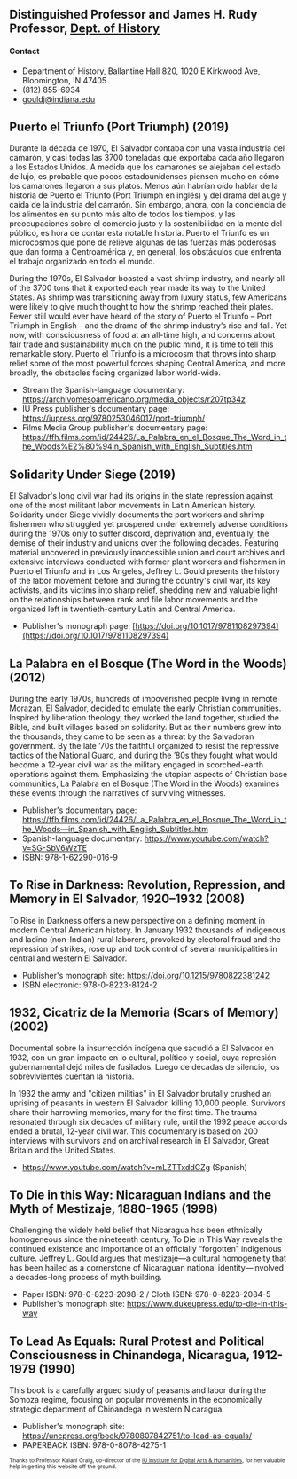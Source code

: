 
## Distinguished Professor and James H. Rudy Professor, [Dept. of History](https://history.indiana.edu/faculty_staff/faculty/gould_jeffrey.html)

#### Contact

- Department of History, Ballantine Hall 820, 1020 E Kirkwood Ave, Bloomington, IN 47405
- (812) 855-6934
- gouldj@indiana.edu

## Puerto el Triunfo (Port Triumph) (2019)

Durante la década de 1970, El Salvador contaba con una vasta industria del camarón, y casi todas las 3700 toneladas que exportaba cada año llegaron a los Estados Unidos. A medida que los camarones se alejaban del estado de lujo, es probable que pocos estadounidenses piensen mucho en cómo los camarones llegaron a sus platos. Menos aún habrían oído hablar de la historia de Puerto el Triunfo (Port Triumph en inglés) y del drama del auge y caída de la industria del camarón. Sin embargo, ahora, con la conciencia de los alimentos en su punto más alto de todos los tiempos, y las preocupaciones sobre el comercio justo y la sostenibilidad en la mente del público, es hora de contar esta notable historia. Puerto el Triunfo es un microcosmos que pone de relieve algunas de las fuerzas más poderosas que dan forma a Centroamérica y, en general, los obstáculos que enfrenta el trabajo organizado en todo el mundo.

During the 1970s, El Salvador boasted a vast shrimp industry, and nearly all of the 3700 tons that it exported each year made its way to the United States. As shrimp was transitioning away from luxury status, few Americans were likely to give much thought to how the shrimp reached their plates. Fewer still would ever have heard of the story of Puerto el Triunfo – Port Triumph in English – and the drama of the shrimp industry’s rise and fall. Yet now, with consciousness of food at an all-time high, and concerns about fair trade and sustainability much on the public mind, it is time to tell this remarkable story. Puerto el Triunfo is a microcosm that throws into sharp relief some of the most powerful forces shaping Central America, and more broadly, the obstacles facing organized labor world-wide.

- Stream the Spanish-language documentary: https://archivomesoamericano.org/media_objects/r207tp34z
- IU Press publisher's documentary page: https://iupress.org/9780253046017/port-triumph/
- Films Media Group publisher's documentary page: https://ffh.films.com/id/24426/La_Palabra_en_el_Bosque_The_Word_in_the_Woods%E2%80%94in_Spanish_with_English_Subtitles.htm


## Solidarity Under Siege (2019)
El Salvador's long civil war had its origins in the state repression against one of the most militant labor movements in Latin American history. Solidarity under Siege vividly documents the port workers and shrimp fishermen who struggled yet prospered under extremely adverse conditions during the 1970s only to suffer discord, deprivation and, eventually, the demise of their industry and unions over the following decades. Featuring material uncovered in previously inaccessible union and court archives and extensive interviews conducted with former plant workers and fishermen in Puerto el Triunfo and in Los Angeles, Jeffrey L. Gould presents the history of the labor movement before and during the country's civil war, its key activists, and its victims into sharp relief, shedding new and valuable light on the relationships between rank and file labor movements and the organized left in twentieth-century Latin and Central America.

- Publisher's monograph page: [https://doi.org/10.1017/9781108297394](https://doi.org/10.1017/9781108297394)

## La Palabra en el Bosque (The Word in the Woods) (2012)
During the early 1970s, hundreds of impoverished people living in remote Morazán, El Salvador, decided to emulate the early Christian communities. Inspired by liberation theology, they worked the land together, studied the Bible, and built villages based on solidarity. But as their numbers grew into the thousands, they came to be seen as a threat by the Salvadoran government. By the late ’70s the faithful organized to resist the repressive tactics of the National Guard, and during the ’80s they fought what would become a 12-year civil war as the military engaged in scorched-earth operations against them. Emphasizing the utopian aspects of Christian base communities, La Palabra en el Bosque (The Word in the Woods) examines these events through the narratives of surviving witnesses.

- Publisher's documentary page: https://ffh.films.com/id/24426/La_Palabra_en_el_Bosque_The_Word_in_the_Woods—in_Spanish_with_English_Subtitles.htm
- Spanish-language documentary: https://www.youtube.com/watch?v=SG-SbV6WzTE
- ISBN: 978-1-62290-016-9

## To Rise in Darkness: Revolution, Repression, and Memory in El Salvador, 1920–1932 (2008)

To Rise in Darkness offers a new perspective on a defining moment in modern Central American history. In January 1932 thousands of indigenous and ladino (non-Indian) rural laborers, provoked by electoral fraud and the repression of strikes, rose up and took control of several municipalities in central and western El Salvador.

- Publisher's monograph site: https://doi.org/10.1215/9780822381242
- ISBN electronic: 978-0-8223-8124-2

## 1932, Cicatriz de la Memoria (Scars of Memory) (2002)

Documental sobre la insurrección indígena que sacudió a El Salvador en 1932, con un gran impacto en lo cultural, político y social, cuya represión gubernamental dejó miles de fusilados. Luego de décadas de silencio, los sobrevivientes cuentan la historia.

In 1932 the army and "citizen militias" in El Salvador brutally crushed an uprising of peasants in western El Salvador, killing 10,000 people. Survivors share their harrowing memories, many for the first time. The trauma resonated through six decades of military rule, until the 1992 peace accords ended a brutal, 12-year civil war. This documentary is based on 200 interviews with survivors and on archival research in El Salvador, Great Britain and the United States.

- https://www.youtube.com/watch?v=mLZTTxddCZg (Spanish)

## To Die in this Way: Nicaraguan Indians and the Myth of Mestizaje, 1880-1965 (1998)

Challenging the widely held belief that Nicaragua has been ethnically homogeneous since the nineteenth century, To Die in This Way reveals the continued existence and importance of an officially “forgotten” indigenous culture. Jeffrey L. Gould argues that mestizaje—a cultural homogeneity that has been hailed as a cornerstone of Nicaraguan national identity—involved a decades-long process of myth building.

- Paper ISBN: 978-0-8223-2098-2 / Cloth ISBN: 978-0-8223-2084-5
- Publisher's monograph site: https://www.dukeupress.edu/to-die-in-this-way

## To Lead As Equals: Rural Protest and Political Consciousness in Chinandega, Nicaragua, 1912-1979 (1990)

This book is a carefully argued study of peasants and labor during the Somoza regime, focusing on popular movements in the economically strategic department of Chinandega in western Nicaragua.

- Publisher's monograph site: https://uncpress.org/book/9780807842751/to-lead-as-equals/
- PAPERBACK ISBN: 978-0-8078-4275-1

<sup><sub>Thanks to Professor Kalani Craig, co-director of the [IU Institute for Digital Arts & Humanities](https://idah.indiana.edu/index.html), for her valuable help in getting this website off the ground.</sub></sup>

